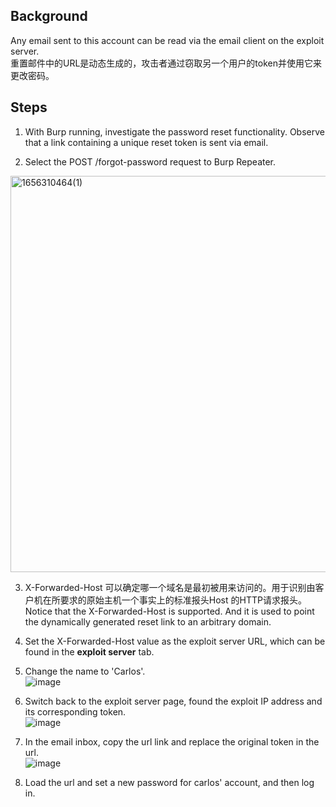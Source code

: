 ## Background  
Any email sent to this account can be read via the email client on the exploit server.  
重置邮件中的URL是动态生成的，攻击者通过窃取另一个用户的token并使用它来更改密码。  

## Steps  
1. With Burp running, investigate the password reset functionality. Observe that a link containing a unique reset token is sent via email.  

2. Select the POST /forgot-password request to Burp Repeater.  
<img width="634" alt="1656310464(1)" src="https://user-images.githubusercontent.com/106157137/175871702-ccc6c987-873d-4b56-88e2-70acbb2f7c41.png">

3. X-Forwarded-Host 可以确定哪一个域名是最初被用来访问的。用于识别由客户机在所要求的原始主机一个事实上的标准报头Host 的HTTP请求报头。 
Notice that the X-Forwarded-Host is supported. And it is used to point the dynamically generated reset link to an arbitrary domain.  

4. Set the X-Forwarded-Host value as the exploit server URL, which can be found in the **exploit server** tab.  

5. Change the name to 'Carlos'.  
![image](https://user-images.githubusercontent.com/106157137/175872449-81376a51-a900-4431-9764-f4560056eaa4.png)   

6. Switch back to the exploit server page, found the exploit IP address and its corresponding token.  
![image](https://user-images.githubusercontent.com/106157137/175872715-0162a19d-ea35-4dfa-8656-7bda79594b23.png)  

7. In the email inbox, copy the url link and replace the original token in the url.  
![image](https://user-images.githubusercontent.com/106157137/175872903-932846e6-6afc-4254-9e60-7823de704e27.png)  

8. Load the url and set a new password for carlos' account, and then log in.  
